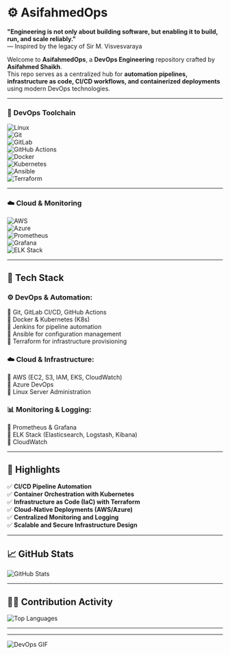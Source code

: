 # ⚙️ AsifahmedOps  

**"Engineering is not only about building software, but enabling it to build, run, and scale reliably."**  
— Inspired by the legacy of Sir M. Visvesvaraya  

Welcome to **AsifahmedOps**, a **DevOps Engineering** repository crafted by **Asifahmed Shaikh**.  
This repo serves as a centralized hub for **automation pipelines, infrastructure as code, CI/CD workflows, and containerized deployments** using modern DevOps technologies.  

---

### 🧰 **DevOps Toolchain**  
![Linux](https://img.shields.io/badge/-Linux-FCC624?style=for-the-badge&logo=linux&logoColor=black)  
![Git](https://img.shields.io/badge/-Git-F05032?style=for-the-badge&logo=git&logoColor=white)  
![GitLab](https://img.shields.io/badge/-GitLab-FC6D26?style=for-the-badge&logo=gitlab&logoColor=white)  
![GitHub Actions](https://img.shields.io/badge/-GitHub%20Actions-2088FF?style=for-the-badge&logo=githubactions&logoColor=white)  
![Docker](https://img.shields.io/badge/-Docker-2496ED?style=for-the-badge&logo=docker&logoColor=white)  
![Kubernetes](https://img.shields.io/badge/-Kubernetes-326CE5?style=for-the-badge&logo=kubernetes&logoColor=white)  
![Ansible](https://img.shields.io/badge/-Ansible-EE0000?style=for-the-badge&logo=ansible&logoColor=white)  
![Terraform](https://img.shields.io/badge/-Terraform-623CE4?style=for-the-badge&logo=terraform&logoColor=white)  

---

### ☁️ **Cloud & Monitoring**  
![AWS](https://img.shields.io/badge/-AWS-232F3E?style=for-the-badge&logo=amazonaws&logoColor=white)  
![Azure](https://img.shields.io/badge/-Azure-0078D4?style=for-the-badge&logo=microsoftazure&logoColor=white)  
![Prometheus](https://img.shields.io/badge/-Prometheus-E6522C?style=for-the-badge&logo=prometheus&logoColor=white)  
![Grafana](https://img.shields.io/badge/-Grafana-F46800?style=for-the-badge&logo=grafana&logoColor=white)  
![ELK Stack](https://img.shields.io/badge/-ELK-005571?style=for-the-badge&logo=elasticstack&logoColor=white)  

---

## 📌 Tech Stack  

### ⚙️ **DevOps & Automation:**  
🔹 Git, GitLab CI/CD, GitHub Actions  
🔹 Docker & Kubernetes (K8s)  
🔹 Jenkins for pipeline automation  
🔹 Ansible for configuration management  
🔹 Terraform for infrastructure provisioning  

### ☁️ **Cloud & Infrastructure:**  
🔹 AWS (EC2, S3, IAM, EKS, CloudWatch)  
🔹 Azure DevOps  
🔹 Linux Server Administration  

### 📊 **Monitoring & Logging:**  
🔹 Prometheus & Grafana  
🔹 ELK Stack (Elasticsearch, Logstash, Kibana)  
🔹 CloudWatch  

---

## 🚀 Highlights  

✅ **CI/CD Pipeline Automation**  
✅ **Container Orchestration with Kubernetes**  
✅ **Infrastructure as Code (IaC) with Terraform**  
✅ **Cloud-Native Deployments (AWS/Azure)**  
✅ **Centralized Monitoring and Logging**  
✅ **Scalable and Secure Infrastructure Design**  

---

## 📈 GitHub Stats

![GitHub Stats](https://github-readme-stats.vercel.app/api?username=AsifahmedShaikh&show_icons=true&theme=tokyonight)

---

## 🧑‍💻 Contribution Activity

![Top Languages](https://github-readme-stats.vercel.app/api/top-langs/?username=AsifahmedShaikh&layout=compact&theme=tokyonight)

---

---

![DevOps GIF](https://media.giphy.com/media/LMt9638dO8dftAjtco/giphy.gif)
